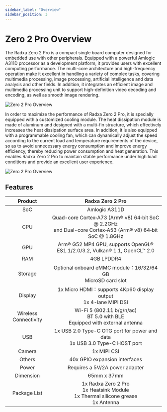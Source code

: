 ```yaml
---
sidebar_label: "Overview"
sidebar_position: 3
---
```


# Zero 2 Pro Overview

The Radxa Zero 2 Pro is a compact single board computer designed for embedded use with other peripherals. Equipped with a powerful Amlogic A311D processor as a development platform, it provides users with excellent computing performance. The multi-core architecture and high-frequency operation make it excellent in handling a variety of complex tasks, covering multimedia processing, image processing, artificial intelligence and data analysis and other fields. In addition, it integrates an efficient image and multimedia processing unit to support high-definition video decoding and encoding, as well as smooth image rendering.

![Zero 2 Pro Overview](/img/zero/zero2pro/zero2pro-mark.webp)

In order to maximize the performance of Radxa Zero 2 Pro, it is specially equipped with a customized cooling module. The heat dissipation module is made of aluminum and designed with a multi-fin structure, which effectively increases the heat dissipation surface area. In addition, it is also equipped with a programmable cooling fan, which can dynamically adjust the speed according to the current load and temperature requirements of the device, so as to avoid unnecessary energy consumption and improve energy efficiency, thereby reducing power consumption and heat generation. This enables Radxa Zero 2 Pro to maintain stable performance under high load conditions and provide an excellent user experience.

<div className='img' style={{ transform: 'scale(.6)' }}>

![Zero 2 Pro Overview](/img/zero/zero2pro/zero2pro-heatsink.webp)

</div>

## Features

|        Product        |                                                Radxa Zero 2 Pro                                                 |
| :-------------------: | :-------------------------------------------------------------------------------------------------------------: |
|          SoC          |                                                  Amlogic A311D                                                  |
|          CPU          | Quad-core Cortex‑A73 (Arm® v8) 64‑bit SoC @ 2.2GHz<br/>and Dual-core Cortex‑A53 (Arm® v8) 64‑bit SoC @ 1.8GHz |
|          GPU          |                 Arm® G52 MP4 GPU, supports OpenGL® ES1.1/2.0/3.2, Vulkan® 1.1, OpenCL™ 2.0                  |
|          RAM          |                                                   4GB LPDDR4                                                    |
|        Storage        |                         Optional onboard eMMC module：16/32/64 GB<br/>MicroSD card slot                         |
|        Display        |                      1x Micro HDMI：supports 4Kp60 display output <br/>1x 4-lane MIPI DSI                       |
| Wireless Connectivity |                Wi-Fi 5 (802.11 b/g/n/ac)<br/>BT 5.0 with BLE<br/>Equipped with external antenna                 |
|          USB          |                  1x USB 2.0 Type-C OTG port for power and data<br/>1x USB 3.0 Type-C HOST port                  |
|        Camera         |                                                   1x MIPI CSI                                                   |
|        Others         |                                          40x GPIO expansion interfaces                                          |
|         Power         |                                         Requires a 5V/2A power adapter                                          |
|       Dimension       |                                                   65mm x 37mm                                                   |
|     Package List      |              1x Radxa Zero 2 Pro <br/>1x Heatsink Module<br/>1x Thermal silicone grease<br/>1x Antenna          |
